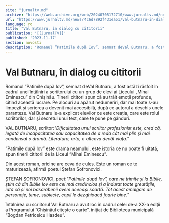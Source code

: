 ```yaml
---
site: "jurnaltv.md"
archive: "https://web.archive.org/web/20240705172710/www.jurnaltv.md/news/4c6d7892f431ea51/val-butnaru-in-dialog-cu-"
url: "https://www.jurnaltv.md/news/4c6d7892f431ea51/val-butnaru-in-dialog-cu-"
language: ro
title: "Val Butnaru, în dialog cu cititorii"
publication: '[[JurnalTV]]'
published: '2023-11-17'
section: novosti
description: "Romanul ”Patimile după Iov”, semnat deVal Butnaru, a fost astăzi răsfoit în cadrul unei întâlniri a scriitorului cu un grup de elevi ai Liceului „Mihai Eminescu” din Chișinău. Tinerii cititori spun că au trăit emoții profunde, citind această lucrare. Pe alocuri au apărut nedumeriri, dar mai toate s-au limpezit și scrierea a devenit mai accesibilă, după ce autorul a deschis unele paranteze. Val Butnaru le-a explicat elevilor ce este creația, care este rolul scriitorilor, dar și secretul unui text, care te pune pe gânduri."
---
```


# Val Butnaru, în dialog cu cititorii

Romanul ”Patimile după Iov”, semnat deVal Butnaru, a fost astăzi răsfoit în cadrul unei întâlniri a scriitorului cu un grup de elevi ai Liceului „Mihai Eminescu” din Chișinău. Tinerii cititori spun că au trăit emoții profunde, citind această lucrare. Pe alocuri au apărut nedumeriri, dar mai toate s-au limpezit și scrierea a devenit mai accesibilă, după ce autorul a deschis unele paranteze. Val Butnaru le-a explicat elevilor ce este creația, care este rolul scriitorilor, dar și secretul unui text, care te pune pe gânduri.

VAL BUTNARU, scriitor:*"Dificultatea unui scriitor profesionist este, cred că, legată de incapacitatea sau capacitatea de a reda cât mai plin și mai condensat o dramă. Literatura, arta, e altceva decât viața."*

”Patimile după Iov” este drama neamului, este istoria ce nu poate fi uitată, spun tinerii cititorii de la Liceul ”Mihai Eminescu”.

Din acest roman, oricine are ceva de cules. Este un roman ce te maturizează, afirmă poetul Ștefan Sofronovici.

ȘTEFAN SOFRONOVICI, poet:*"Patimile după Iov”, care ne trimite și la Biblie, știm că din Biblie Iov este cel mai credincios și a îndurat toate greutățile, iată că și noi basarabenii avem aceeași soartă. Tot acest amalgam de personaje, teme, subiecte, copii le dezghioacă foarte bine."*

Întâlnirea cu scriitorul Val Butnaru a avut loc în cadrul celei de-a XX-a ediții a Programului ”Chișinăul citește o carte”, inițiat de Biblioteca municipală “Bogdan Petriceicu Hasdeu”.